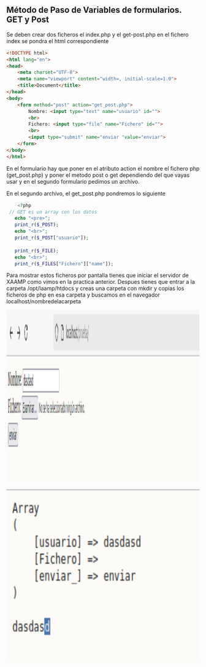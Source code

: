 ## Método de Paso de Variables de formularios. GET y Post

Se deben crear dos ficheros el index.php y el get-post.php en el fichero index se pondra el html correspondiente

```html
<!DOCTYPE html>
<html lang="en">
<head>
    <meta charset="UTF-8">
    <meta name="viewport" content="width=, initial-scale=1.0">
    <title>Document</title>
</head>
<body>
    <form method="post" action="get_post.php">
        Nombre: <input type="text" name="usuario" id="">
        <br>
        Fichero: <input type="file" name="Fichero" id="">
        <br>
        <input type="submit" name="enviar "value="enviar">
    </form>
</body>
</html>
```
En el formulario hay que poner en el atributo action el nombre el fichero php (get_post.php) y poner el metodo post o get dependiendo del que vayas usar y en el segundo formulario pedimos un archivo.

En el segundo archivo, el get_post.php pondremos lo siguiente 
```php
    <?php
 // GET es un array con los datos
   echo "<pre>";
   print_r($_POST);
   echo "<br>";
   print_r($_POST["usuario"]);

   print_r($_FILE);
   echo "<br>";
   print_r($_FILES["Fichero"]["name"]);
```

Para mostrar estos ficheros por pantalla tienes que iniciar el servidor de XAAMP como vimos en la practica anterior. Despues tienes que entrar a la carpeta /opt/laamp/htdocs
y creas una carpeta con mkdir y copias los ficheros de php en esa carpeta y buscamos en el navegador localhost/nombredelacarpeta

<p align="center"><img src="/PHP/tarea1/img/captura1.png" widht="500" height="450"></p>
<p align="center"><img src="/PHP/tarea1/img/captura2.png" widht="500" height="450"></p>

